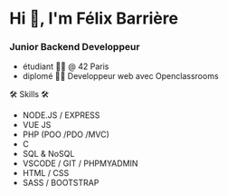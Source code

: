 # Hi 👋, I'm Félix Barrière

### Junior Backend Developpeur


*	étudiant 🧑‍🎓 @ 42 Paris
*	diplomé 👨‍🎓 Developpeur web avec Openclassrooms


🛠 Skills 🛠
*	NODE.JS / EXPRESS
*	VUE JS
*	PHP (POO /PDO /MVC)
*	C
*	SQL & NoSQL
*	VSCODE / GIT / PHPMYADMIN
*	HTML / CSS
*	SASS / BOOTSTRAP


